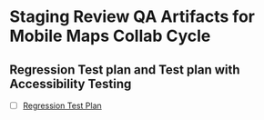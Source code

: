 # Staging Review QA Artifacts for Mobile Maps Collab Cycle

## Regression Test plan and Test plan with Accessibility Testing

- [ ] [Regression Test Plan]()

